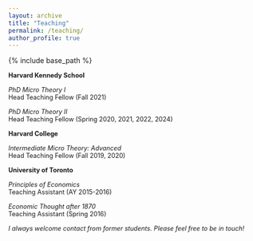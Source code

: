 ```yaml
---
layout: archive
title: "Teaching"
permalink: /teaching/
author_profile: true
---
```


{% include base_path %}

<span style ="font-size:.9em;">**Harvard Kennedy School**</span>  

<span style ="font-size:.9em;">*PhD Micro Theory I*</span>  
<span style ="font-size:.9em;">Head Teaching Fellow (Fall 2021)</span>  
  
<span style ="font-size:.9em;">*PhD Micro Theory II*</span>  
<span style ="font-size:.9em;">Head Teaching Fellow (Spring 2020, 2021, 2022, 2024)</span>    

<span style ="font-size:.9em;">**Harvard College**</span>  

<span style ="font-size:.9em;">*Intermediate Micro Theory: Advanced*</span>  
<span style ="font-size:.9em;">Head Teaching Fellow (Fall 2019, 2020)</span>  

<span style ="font-size:.9em;">**University of Toronto**</span>  

<span style ="font-size:.9em;">*Principles of Economics*</span>  
<span style ="font-size:.9em;">Teaching Assistant (AY 2015-2016)</span>  

<span style ="font-size:.9em;">*Economic Thought after 1870*</span>  
<span style ="font-size:.9em;">Teaching Assistant (Spring 2016)</span>  

<span style ="font-size:.9em;">*I always welcome contact from former students. Please feel free to be in touch!*</span>  
